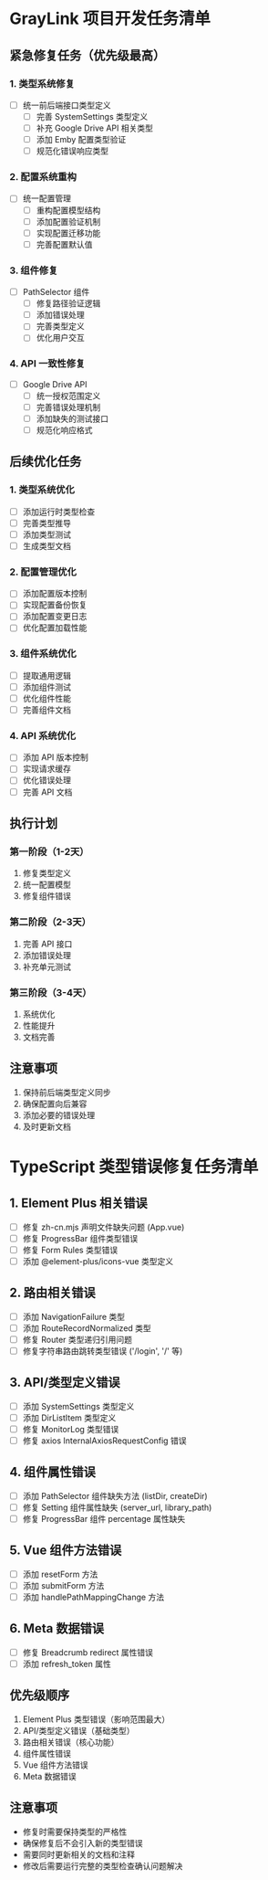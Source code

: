 # GrayLink 项目开发任务清单

## 紧急修复任务（优先级最高）

### 1. 类型系统修复
- [ ] 统一前后端接口类型定义
  - [ ] 完善 SystemSettings 类型定义
  - [ ] 补充 Google Drive API 相关类型
  - [ ] 添加 Emby 配置类型验证
  - [ ] 规范化错误响应类型

### 2. 配置系统重构
- [ ] 统一配置管理
  - [ ] 重构配置模型结构
  - [ ] 添加配置验证机制
  - [ ] 实现配置迁移功能
  - [ ] 完善配置默认值

### 3. 组件修复
- [ ] PathSelector 组件
  - [ ] 修复路径验证逻辑
  - [ ] 添加错误处理
  - [ ] 完善类型定义
  - [ ] 优化用户交互

### 4. API 一致性修复
- [ ] Google Drive API
  - [ ] 统一授权范围定义
  - [ ] 完善错误处理机制
  - [ ] 添加缺失的测试接口
  - [ ] 规范化响应格式

## 后续优化任务

### 1. 类型系统优化
- [ ] 添加运行时类型检查
- [ ] 完善类型推导
- [ ] 添加类型测试
- [ ] 生成类型文档

### 2. 配置管理优化
- [ ] 添加配置版本控制
- [ ] 实现配置备份恢复
- [ ] 添加配置变更日志
- [ ] 优化配置加载性能

### 3. 组件系统优化
- [ ] 提取通用逻辑
- [ ] 添加组件测试
- [ ] 优化组件性能
- [ ] 完善组件文档

### 4. API 系统优化
- [ ] 添加 API 版本控制
- [ ] 实现请求缓存
- [ ] 优化错误处理
- [ ] 完善 API 文档

## 执行计划

### 第一阶段（1-2天）
1. 修复类型定义
2. 统一配置模型
3. 修复组件错误

### 第二阶段（2-3天）
1. 完善 API 接口
2. 添加错误处理
3. 补充单元测试

### 第三阶段（3-4天）
1. 系统优化
2. 性能提升
3. 文档完善

## 注意事项
1. 保持前后端类型定义同步
2. 确保配置向后兼容
3. 添加必要的错误处理
4. 及时更新文档 

# TypeScript 类型错误修复任务清单

## 1. Element Plus 相关错误
- [ ] 修复 zh-cn.mjs 声明文件缺失问题 (App.vue)
- [ ] 修复 ProgressBar 组件类型错误
- [ ] 修复 Form Rules 类型错误
- [ ] 添加 @element-plus/icons-vue 类型定义

## 2. 路由相关错误
- [ ] 添加 NavigationFailure 类型
- [ ] 添加 RouteRecordNormalized 类型
- [ ] 修复 Router 类型递归引用问题
- [ ] 修复字符串路由跳转类型错误 ('/login', '/' 等)

## 3. API/类型定义错误
- [ ] 添加 SystemSettings 类型定义
- [ ] 添加 DirListItem 类型定义
- [ ] 修复 MonitorLog 类型错误
- [ ] 修复 axios InternalAxiosRequestConfig 错误

## 4. 组件属性错误
- [ ] 添加 PathSelector 组件缺失方法 (listDir, createDir)
- [ ] 修复 Setting 组件属性缺失 (server_url, library_path)
- [ ] 修复 ProgressBar 组件 percentage 属性缺失

## 5. Vue 组件方法错误
- [ ] 添加 resetForm 方法
- [ ] 添加 submitForm 方法
- [ ] 添加 handlePathMappingChange 方法

## 6. Meta 数据错误
- [ ] 修复 Breadcrumb redirect 属性错误
- [ ] 添加 refresh_token 属性

## 优先级顺序
1. Element Plus 类型错误（影响范围最大）
2. API/类型定义错误（基础类型）
3. 路由相关错误（核心功能）
4. 组件属性错误
5. Vue 组件方法错误
6. Meta 数据错误

## 注意事项
- 修复时需要保持类型的严格性
- 确保修复后不会引入新的类型错误
- 需要同时更新相关的文档和注释
- 修改后需要运行完整的类型检查确认问题解决 
